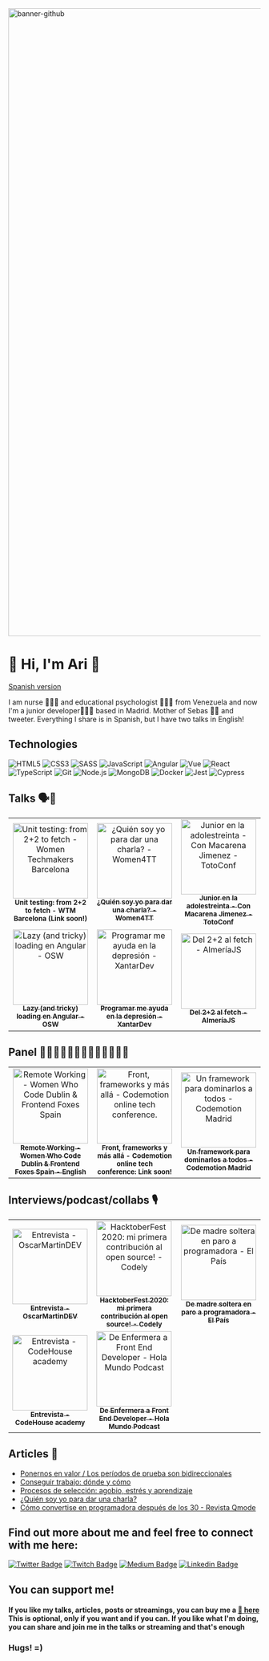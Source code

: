 <img width="1252" alt="banner-github" src="https://user-images.githubusercontent.com/45037868/107915497-e2f43500-6f64-11eb-8d10-4048ea1ce832.png">

# 🐣 Hi, I'm Ari 🐙
[Spanish version](https://github.com/ArianeJDB/ArianeJDB/blob/main/README.md)

I am nurse 👩🏻‍⚕️ and educational psychologist 👩🏻‍🏫 from Venezuela and now I'm a junior developer👩🏻‍💻 based in Madrid. Mother of Sebas 👩‍👦 and tweeter. 
Everything I share is in Spanish, but I have two talks in English!

## Technologies
![HTML5](https://img.shields.io/badge/-HTML5-E34F26?style=plastic&logo=html5&logoColor=white)
![CSS3](https://img.shields.io/badge/-CSS3-1572B6?style=plastic&logo=css3&logoColor=white)
![SASS](https://img.shields.io/badge/-SASS-CC6699?style=plastic&logo=sass&logoColor=white)
![JavaScript](https://img.shields.io/badge/-JavaScript-F7DF1E?style=plastic&logo=JavaScript&logoColor=black)
![Angular](https://img.shields.io/badge/-Angular-DD0031?style=plastic&logo=angular)
![Vue](https://img.shields.io/badge/-Vue-4FC08D?style=plastic&logo=vue.js&logoColor=white)
![React](https://img.shields.io/badge/-React-61DAFB?style=plastic&logo=react&logoColor=white)
![TypeScript](https://img.shields.io/badge/-TypeScript-3178C6?style=plastic&logo=TypeScript&logoColor=white)
![Git](https://img.shields.io/badge/-Git-F05032?style=plastic&logo=git&logoColor=white)
![Node.js](https://img.shields.io/badge/-Node.js-339933?style=plastic&logo=node.js&logoColor=white)
![MongoDB](https://img.shields.io/badge/-MongoDB-47A248?style=plastic&logo=MongoDB&logoColor=white)
![Docker](https://img.shields.io/badge/-Docker-2496ED?style=plastic&logo=docker&logoColor=white)
![Jest](https://img.shields.io/badge/-Jest-C21325?style=plastic&logo=Jest&logoColor=white)
![Cypress](https://img.shields.io/badge/-Cypress-17202C?style=plastic&logo=Cypress&logoColor=white)

## Talks 🗣️💬 
<table>
  <tr>
    <td align="center">
      <img src="https://user-images.githubusercontent.com/45037868/103943388-499a5d80-5132-11eb-8f74-5c3af251836b.jpeg" width="150px" alt="Unit testing: from 2+2 to fetch - Women Techmakers Barcelona"/>
      <br />
      <sub>
        <b>Unit testing: from 2+2 to fetch - WTM Barcelona (Link soon!)</b>
      </sub>
      <br />
    </td>
    <td align="center">
      <a href="https://youtu.be/mWiLhWtSYTI?t=14937">
        <img src="https://user-images.githubusercontent.com/45037868/103942565-e65bfb80-5130-11eb-98b5-888e2db473b2.png" width="150px" alt="¿Quién soy yo para dar una charla? - Women4TT"/>
        <br />
        <sub>
          <b>¿Quién soy yo para dar una charla? - Women4TT</b>
        </sub>
      </a>
      <br />
    </td>
    <td align="center">
      <a href="https://www.youtube.com/watch?v=cldd97CUn4g">
        <img src="https://user-images.githubusercontent.com/45037868/104422986-c2a81380-557d-11eb-86c6-3ef75dc68f28.png" width="150px" alt="Junior en la adolestreinta - Con Macarena Jimenez - TotoConf"/>
        <br />
        <sub>
          <b>Junior en la adolestreinta - Con Macarena Jimenez - TotoConf</b>
        </sub>
      </a>
      <br />
    </td>
  </tr>
  <tr>
    <td align="center">
      <a href="https://youtu.be/U7NTuOpBiAk?t=2435">
        <img src="https://img.youtube.com/vi/U7NTuOpBiAk/mqdefault.jpg" width="150px" alt="Lazy (and tricky) loading en Angular - OSW"/>
        <br />
        <sub>
          <b>Lazy (and tricky) loading en Angular - OSW</b>
        </sub>
      </a>
      <br />
    </td>
    <td align="center">
      <a href="https://youtu.be/dPpk4K_EKSE?t=6450">
        <img src="https://img.youtube.com/vi/dPpk4K_EKSE/mqdefault.jpg" width="150px" alt="Programar me ayuda en la depresión - XantarDev"/>
        <br />
        <sub>
          <b>Programar me ayuda en la depresión - XantarDev</b>
        </sub>
      </a>
      <br />
    </td>
    <td align="center">
      <a href="https://www.youtube.com/watch?v=szu5YDOtJ1M&t=4s">
        <img src="https://img.youtube.com/vi/szu5YDOtJ1M/mqdefault.jpg" width="150px" alt="Del 2+2 al fetch - AlmeríaJS"/>
        <br />
        <sub>
          <b>Del 2+2 al fetch - AlmeríaJS</b>
        </sub>
      </a>
      <br /></td>
  </tr>
</table>

## Panel 👩🏾‍🦱👱🏼‍♀️🧑🏻👨🏼‍🦳👨🏿
<table>
  <tr>
    <td align="center">
      <a href="https://youtu.be/mWiLhWtSYTI?t=14937">
        <img src="https://img.youtube.com/vi/cf43XVj3tBY/mqdefault.jpg" width="150px" alt="Remote Working - Women Who Code Dublin & Frontend Foxes Spain"/>
        <br />
        <sub>
          <b>Remote Working - Women Who Code Dublin & Frontend Foxes Spain - English</b>
        </sub>
      </a>
      <br />
    </td>
    <td align="center">
        <img src="https://user-images.githubusercontent.com/45037868/104106573-42e92300-52b7-11eb-8221-1a5b8923de97.png" width="150px" alt="Front, frameworks y más allá - Codemotion online tech conference."/>
        <br />
        <sub>
          <b>Front, frameworks y más allá - Codemotion online tech conference: Link soon!</b>
        </sub>
      <br />
    </td>
    <td align="center">
      <a href="https://www.youtube.com/watch?v=WIoN2x3_tp4">
        <img src="https://user-images.githubusercontent.com/45037868/104106917-2bab3500-52b9-11eb-9fc8-3da9976e63c3.jpg" width="150px" alt="Un framework para dominarlos a todos - Codemotion Madrid"/>
        <br />
        <sub>
          <b>Un framework para dominarlos a todos - Codemotion Madrid</b>
        </sub>
      </a>
      <br />
    </td>
  </tr>
  <tr>
</table>

## Interviews/podcast/collabs 🎙️
<table>
  <tr>
    <td align="center">
      <a href="https://www.youtube.com/watch?v=PFp18ugYgdE&t=1s">
        <img src="https://img.youtube.com/vi/PFp18ugYgdE/mqdefault.jpg" width="150px" alt="Entrevista - OscarMartinDEV"/>
        <br />
        <sub>
          <b>Entrevista - OscarMartinDEV</b>
        </sub>
      </a>
      <br />
    </td>
    <td align="center">
      <a href="https://www.youtube.com/watch?v=BFp6C4lnOuM&feature=youtu.be">
        <img src="https://img.youtube.com/vi/BFp6C4lnOuM/mqdefault.jpg" width="150px" alt="HacktoberFest 2020: mi primera contribución al open source! - Codely"/>
        <br />
        <sub>
          <b>HacktoberFest 2020: mi primera contribución al open source! - Codely</b>
        </sub>
      </a>
      <br />
    </td>
    <td align="center">
      <a href="https://elpais.com/sociedad/2020/09/14/pienso_luego_actuo/1600069958_945079.html">
        <img src="https://user-images.githubusercontent.com/45037868/104107498-d96c1300-52bc-11eb-8be4-91cc4a573c47.png" width="150px" alt="De madre soltera en paro a programadora - El País"/>
        <br />
        <sub>
          <b>De madre soltera en paro a programadora - El País</b>
        </sub>
      </a>
      <br />
    </td>
  </tr>
  <tr>
    <td align="center">
      <a href="https://www.youtube.com/watch?v=GdmViiTMA3w">
        <img src="https://img.youtube.com/vi/GdmViiTMA3w/mqdefault.jpg" width="150px" alt="Entrevista - CodeHouse academy"/>
        <br />
        <sub>
          <b>Entrevista - CodeHouse academy</b>
        </sub>
      </a>
      <br />
    </td>
    <td align="center">
      <a href="http://holamundopodcast.com/podcast/de-enfermera-a-front-end-developer/">
        <img src="https://user-images.githubusercontent.com/45037868/104107371-ea685480-52bb-11eb-804a-16082c6c9f57.png" width="150px" alt="De Enfermera a Front End Developer - Hola Mundo Podcast"/>
        <br />
        <sub>
          <b>De Enfermera a Front End Developer - Hola Mundo Podcast</b>
        </sub>
      </a>
      <br />
    </td>
  </tr>
</table>

## Articles 📝
* [Ponernos en valor / Los períodos de prueba son bidireccionales](https://arijdb.medium.com/ponernos-en-valor-los-per%C3%ADodos-de-prueba-son-bidireccionales-8230c1fc3523)
* [Conseguir trabajo: dónde y cómo](https://arijdb.medium.com/conseguir-trabajo-d%C3%B3nde-y-c%C3%B3mo-5fcdb039f47e)
* [Procesos de selección: agobio, estrés y aprendizaje](https://arijdb.medium.com/procesos-de-selecci%C3%B3n-agobio-estr%C3%A9s-y-aprendizaje-2c761bf36207)
* [¿Quién soy yo para dar una charla?](https://arijdb.medium.com/qui%C3%A9n-soy-yo-para-dar-una-charla-4ac9bb7659f9)
* [Cómo convertise en programadora después de los 30 - Revista Qmode](https://qmode.es/como-convertirse-en-programadora-despues-de-los-30)

## Find out more about me and feel free to connect with me here:
[![Twitter Badge](https://img.shields.io/badge/-Twitter-1DA1F2?style=plastic&logo=Twitter&logoColor=white&link=https://twitter.com/Ari_Reinventada)](https://twitter.com/Ari_Reinventada)
[![Twitch Badge](https://img.shields.io/badge/-Twitch-9146FF?style=plastic&logo=Twitch&logoColor=white&link=https://www.twitch.tv/ari_reinventada)](https://www.twitch.tv/ari_reinventada)
[![Medium Badge](https://img.shields.io/badge/-Medium-12100E?style=plastic&logo=Medium&logoColor=white&link=https://arijdb.medium.com/)](https://arijdb.medium.com/)
[![Linkedin Badge](https://img.shields.io/badge/-Linkedin-0077B5?style=plastic&logo=Linkedin&logoColor=white&link=https://www.linkedin.com/in/arianejuradodebilbao/)](https://www.linkedin.com/in/arianejuradodebilbao/)

## You can support me! 
#### If you like my talks, articles, posts or streamings, you can buy me a [🐣 here](https://www.buymeacoffee.com/arireinventada) This is optional, only if you want and if you can. If you like what I'm doing, you can share and join me in the talks or streaming and that's enough

### Hugs! =)

